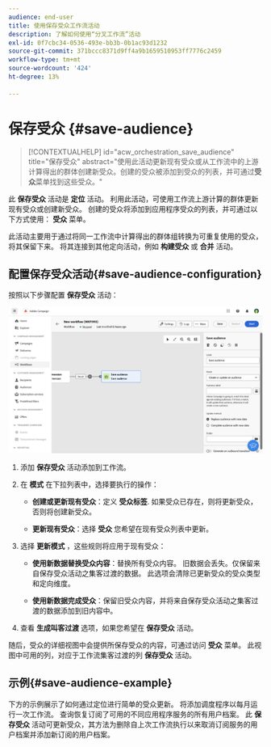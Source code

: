 ```yaml
---
audience: end-user
title: 使用保存受众工作流活动
description: 了解如何使用“分叉工作流”活动
exl-id: 0f7cbc34-0536-493e-bb3b-0b1ac93d1232
source-git-commit: 371bccc8371d9ff4a9b1659510953ff7776c2459
workflow-type: tm+mt
source-wordcount: '424'
ht-degree: 13%

---
```


# 保存受众 {#save-audience}

>[!CONTEXTUALHELP]
>id="acw_orchestration_save_audience"
>title="保存受众"
>abstract="使用此活动更新现有受众或从工作流中的上游计算得出的群体创建新受众。创建的受众被添加到受众的列表，并可通过&#x200B;**受众**&#x200B;菜单找到这些受众。"

此 **保存受众** 活动是 **定位** 活动。 利用此活动，可使用工作流上游计算的群体更新现有受众或创建新受众。 创建的受众将添加到应用程序受众的列表，并可通过以下方式使用： **受众** 菜单。

此活动主要用于通过将同一工作流中计算得出的群体组转换为可重复使用的受众，将其保留下来。 将其连接到其他定向活动，例如 **构建受众** 或 **合并** 活动。

## 配置保存受众活动{#save-audience-configuration}

按照以下步骤配置 **保存受众** 活动：

![](../assets/workflow-save-audience.png)

1. 添加 **保存受众** 活动添加到工作流。

1. 在 **模式** 在下拉列表中，选择要执行的操作：

   * **创建或更新现有受众**：定义 **受众标签**. 如果受众已存在，则将更新受众，否则将创建新受众。

   * **更新现有受众**：选择 **受众** 您希望在现有受众列表中更新。

1. 选择 **更新模式** ，这些规则将应用于现有受众：

   * **使用新数据替换受众内容**：替换所有受众内容。 旧数据会丢失。仅保留来自保存受众活动之集客过渡的数据。 此选项会清除已更新受众的受众类型和定向维度。

   * **使用新数据完成受众**：保留旧受众内容，并将来自保存受众活动之集客过渡的数据添加到旧内容中。

1. 查看 **生成叫客过渡** 选项，如果您希望在 **保存受众** 活动。

随后，受众的详细视图中会提供所保存受众的内容，可通过访问 **受众** 菜单。 此视图中可用的列，对应于工作流集客过渡的列 **保存受众** 活动。


## 示例{#save-audience-example}

下方的示例展示了如何通过定位进行简单的受众更新。 将添加调度程序以每月运行一次工作流。 查询恢复订阅了可用的不同应用程序服务的所有用户档案。 此 **保存受众** 活动可更新受众，其方法为删除自上次工作流执行以来取消订阅服务的用户档案并添加新订阅的用户档案。
